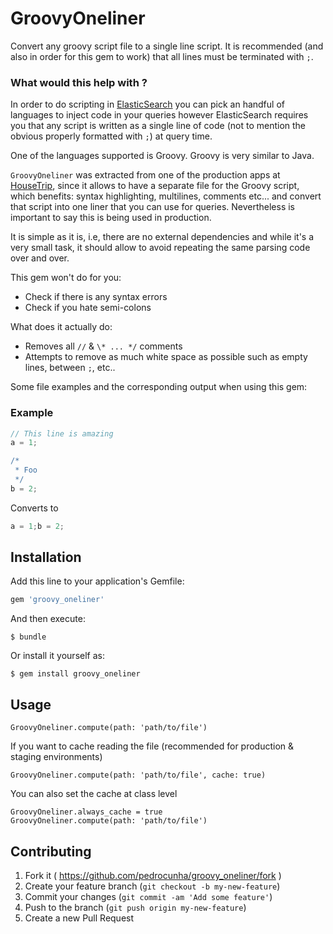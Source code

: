 # GroovyOneliner

Convert any groovy script file to a single line script. It is recommended (and also in order for this gem to work) that all lines must be terminated with `;`.

### What would this help with ?
In order to do scripting in [ElasticSearch](https://github.com/elasticsearch/elasticsearch) you can pick an handful of languages to inject code in your queries however ElasticSearch requires you that any script is written as a single line of code (not to mention the obvious properly formatted with `;`) at query time. 

One of the languages supported is Groovy. Groovy is very similar to Java. 

`GroovyOneliner` was extracted from one of the production apps at [HouseTrip](http://housetrip.com), since it allows to have a separate file for the Groovy script, which benefits: syntax highlighting, multilines, comments etc... and convert that script into one liner that you can use for queries. Nevertheless is important to say this is being used in production.

It is simple as it is, i.e, there are no external dependencies and while it's a very small task, it should allow to avoid repeating the same parsing code over and over.

This gem won't do for you:
- Check if there is any syntax errors
- Check if you hate semi-colons

What does it actually do:
- Removes all `//` & `\* ... */` comments
- Attempts to remove as much white space as possible such as empty lines, between `;`, etc..

Some file examples and the corresponding output when using this gem:

### Example

```groovy
// This line is amazing
a = 1;

/*
 * Foo
 */
b = 2;
```

Converts to
```groovy
a = 1;b = 2;
```

## Installation

Add this line to your application's Gemfile:

```ruby
gem 'groovy_oneliner'
```

And then execute:

    $ bundle

Or install it yourself as:

    $ gem install groovy_oneliner

## Usage

```
GroovyOneliner.compute(path: 'path/to/file')
```

If you want to cache reading the file (recommended for production & staging environments)

```
GroovyOneliner.compute(path: 'path/to/file', cache: true)
```

You can also set the cache at class level
```
GroovyOneliner.always_cache = true
GroovyOneliner.compute(path: 'path/to/file')
```

## Contributing

1. Fork it ( https://github.com/pedrocunha/groovy_oneliner/fork )
2. Create your feature branch (`git checkout -b my-new-feature`)
3. Commit your changes (`git commit -am 'Add some feature'`)
4. Push to the branch (`git push origin my-new-feature`)
5. Create a new Pull Request
